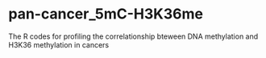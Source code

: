 # pan-cancer_5mC-H3K36me
The R codes for profiling the correlationship bteween DNA methylation and H3K36 methylation in cancers
